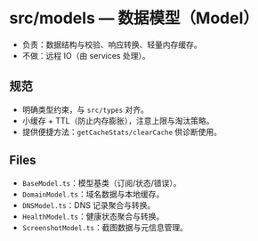 # src/models — 数据模型（Model）

- 负责：数据结构与校验、响应转换、轻量内存缓存。
- 不做：远程 IO（由 services 处理）。

## 规范
- 明确类型约束，与 `src/types` 对齐。
- 小缓存 + TTL（防止内存膨胀），注意上限与淘汰策略。
- 提供便捷方法：`getCacheStats/clearCache` 供诊断使用。

## Files
- `BaseModel.ts`：模型基类（订阅/状态/错误）。
- `DomainModel.ts`：域名数据与本地缓存。
- `DNSModel.ts`：DNS 记录聚合与转换。
- `HealthModel.ts`：健康状态聚合与转换。
- `ScreenshotModel.ts`：截图数据与元信息管理。
